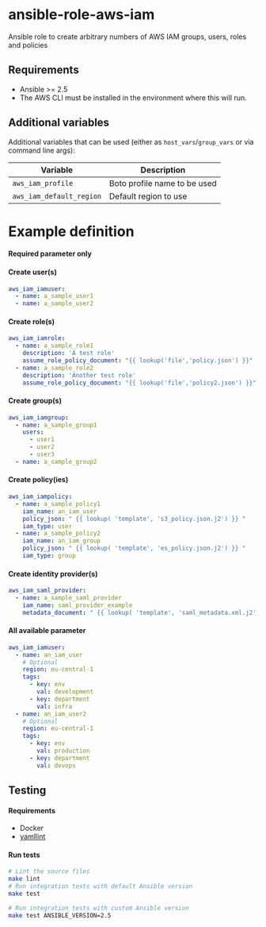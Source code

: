 # ansible-role-aws-iam

Ansible role to create arbitrary numbers of AWS IAM groups, users, roles and policies

## Requirements

* Ansible >= 2.5
* The AWS CLI must be installed in the environment where this will run.

## Additional variables

Additional variables that can be used (either as `host_vars`/`group_vars` or via command line args):

| Variable                 | Description                  |
|--------------------------|------------------------------|
| `aws_iam_profile`        | Boto profile name to be used |
| `aws_iam_default_region` | Default region to use        |

# Example definition

#### Required parameter only

#### Create user(s)

```yml
aws_iam_iamuser:
  - name: a_sample_user1
  - name: a_sample_user2
```

#### Create role(s)

```yml
aws_iam_iamrole:
  - name: a_sample_role1
    description: 'A test role'
    assume_role_policy_document: "{{ lookup('file','policy.json') }}"
  - name: a_sample_role2
    description: 'Another test role'
    assume_role_policy_document: "{{ lookup('file','policy2.json') }}"
```

#### Create group(s)

```yml
aws_iam_iamgroup:
  - name: a_sample_group1
    users:
      - user1
      - user2
      - user3
  - name: a_sample_group2
```

#### Create policy(ies)

```yml
aws_iam_iampolicy:
  - name: a_sample_policy1
    iam_name: an_iam_user
    policy_json: " {{ lookup( 'template', 's3_policy.json.j2') }} "
    iam_type: user
  - name: a_sample_policy2
    iam_name: an_iam_group
    policy_json: " {{ lookup( 'template', 'es_policy.json.j2') }} "
    iam_type: group
```

#### Create identity provider(s)

```yml
aws_iam_saml_provider:
  - name: a_sample_saml_provider
    iam_name: saml_provider_example
    metadata_document: " {{ lookup( 'template', 'saml_metadata.xml.j2') }} "
```

#### All available parameter
```yml
aws_iam_iamuser:
  - name: an_iam_user
    # Optional
    region: eu-central-1
    tags:
      - key: env
        val: development
      - key: department
        val: infra
  - name: an_iam_user2
    # Optional
    region: eu-central-1
    tags:
      - key: env
        val: production
      - key: department
        val: devops
```

## Testing

#### Requirements

* Docker
* [yamllint](https://github.com/adrienverge/yamllint)

#### Run tests

```bash
# Lint the source files
make lint
# Run integration tests with default Ansible version
make test

# Run integration tests with custom Ansible version
make test ANSIBLE_VERSION=2.5
```
